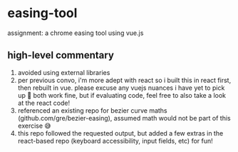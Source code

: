 # easing-tool

assignment: a chrome easing tool using vue.js

## high-level commentary

1. avoided using external libraries
2. per previous convo, i'm more adept with react so i built this in react first, then rebuilt in vue. please excuse any vuejs nuances i have yet to pick up 🙏 both work fine, but if evaluating code, feel free to also take a look at the react code!
3. referenced an existing repo for bezier curve maths (github.com/gre/bezier-easing), assumed math would not be part of this exercise 😅
4. this repo followed the requested output, but added a few extras in the react-based repo (keyboard accessibility, input fields, etc) for fun!
